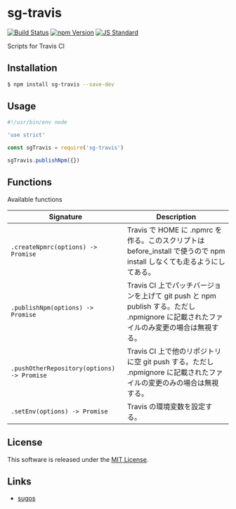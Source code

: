 sg-travis
==========

<!---
This file is generated by ape-tmpl. Do not update manually.
--->

<!-- Badge Start -->
<a name="badges"></a>

[![Build Status][bd_travis_com_shield_url]][bd_travis_com_url]
[![npm Version][bd_npm_shield_url]][bd_npm_url]
[![JS Standard][bd_standard_shield_url]][bd_standard_url]

[bd_repo_url]: https://github.com/realglobe-Inc/sg-travis
[bd_travis_url]: http://travis-ci.org/realglobe-Inc/sg-travis
[bd_travis_shield_url]: http://img.shields.io/travis/realglobe-Inc/sg-travis.svg?style=flat
[bd_travis_com_url]: http://travis-ci.com/realglobe-Inc/sg-travis
[bd_travis_com_shield_url]: https://api.travis-ci.com/realglobe-Inc/sg-travis.svg?token=aeFzCpBZebyaRijpCFmm
[bd_license_url]: https://github.com/realglobe-Inc/sg-travis/blob/master/LICENSE
[bd_codeclimate_url]: http://codeclimate.com/github/realglobe-Inc/sg-travis
[bd_codeclimate_shield_url]: http://img.shields.io/codeclimate/github/realglobe-Inc/sg-travis.svg?style=flat
[bd_codeclimate_coverage_shield_url]: http://img.shields.io/codeclimate/coverage/github/realglobe-Inc/sg-travis.svg?style=flat
[bd_gemnasium_url]: https://gemnasium.com/realglobe-Inc/sg-travis
[bd_gemnasium_shield_url]: https://gemnasium.com/realglobe-Inc/sg-travis.svg
[bd_npm_url]: http://www.npmjs.org/package/sg-travis
[bd_npm_shield_url]: http://img.shields.io/npm/v/sg-travis.svg?style=flat
[bd_standard_url]: http://standardjs.com/
[bd_standard_shield_url]: https://img.shields.io/badge/code%20style-standard-brightgreen.svg

<!-- Badge End -->


<!-- Description Start -->
<a name="description"></a>

Scripts for Travis CI

<!-- Description End -->


<!-- Overview Start -->
<a name="overview"></a>



<!-- Overview End -->


<!-- Sections Start -->
<a name="sections"></a>

<!-- Section from "doc/guides/01.Installation.md.hbs" Start -->

<a name="section-doc-guides-01-installation-md"></a>

Installation
-----

```bash
$ npm install sg-travis --save-dev
```


<!-- Section from "doc/guides/01.Installation.md.hbs" End -->

<!-- Section from "doc/guides/02.Usage.md.hbs" Start -->

<a name="section-doc-guides-02-usage-md"></a>

Usage
---------

```javascript
#!/usr/bin/env node

'use strict'

const sgTravis = require('sg-travis')

sgTravis.publishNpm({})

```


<!-- Section from "doc/guides/02.Usage.md.hbs" End -->

<!-- Section from "doc/guides/03.Functions.md.hbs" Start -->

<a name="section-doc-guides-03-functions-md"></a>

Functions
---------

Available functions

| Signature | Description |
| ---- | ----------- |
| `.createNpmrc(options) -> Promise` | Travis で HOME に .npmrc を作る。このスクリプトは before_install で使うので npm install しなくても走るようにしてある。 |
| `.publishNpm(options) -> Promise` | Travis CI 上でパッチバージョンを上げて git push と npm publish する。ただし .npmignore に記載されたファイルのみ変更の場合は無視する。 |
| `.pushOtherRepository(options) -> Promise` | Travis CI 上で他のリポジトリに空 git push する。ただし .npmignore に記載されたファイルの変更のみの場合は無視する。 |
| `.setEnv(options) -> Promise` | Travis の環境変数を設定する。 |


<!-- Section from "doc/guides/03.Functions.md.hbs" End -->


<!-- Sections Start -->


<!-- LICENSE Start -->
<a name="license"></a>

License
-------
This software is released under the [MIT License](https://github.com/realglobe-Inc/sg-travis/blob/master/LICENSE).

<!-- LICENSE End -->


<!-- Links Start -->
<a name="links"></a>

Links
------

+ [sugos][sugos_url]

[sugos_url]: https://github.com/realglobe-Inc/sugos

<!-- Links End -->
